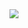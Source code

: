 <picture>
  <source
    srcset="https://github-readme-stats.vercel.app/api?username=NattanGalli&show_icons=true&theme=dark"
    media="(prefers-color-scheme: dark)"
  />
  <source
    srcset="https://github-readme-stats.vercel.app/api?username=NattanGalli&show_icons=true"
    media="(prefers-color-scheme: Dark), (prefers-color-scheme: no-preference)"
  />
  <img src="https://github-readme-stats.vercel.app/api?username=&show_icons=true" />
</picture>
